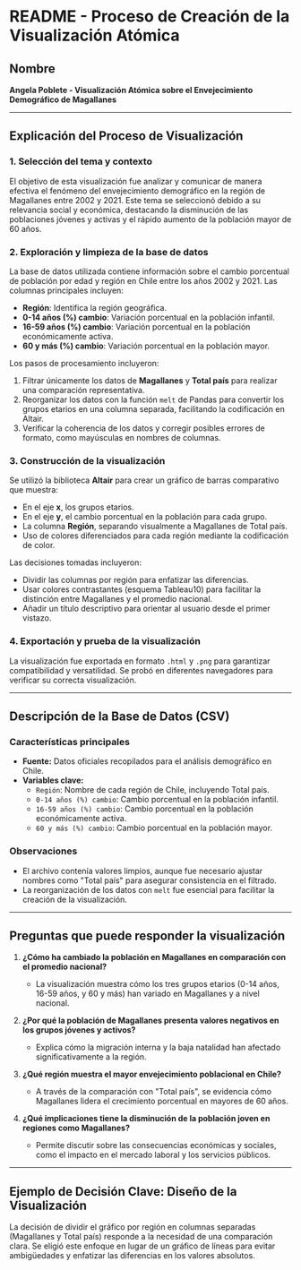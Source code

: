 # README - Proceso de Creación de la Visualización Atómica

## Nombre
**Angela Poblete - Visualización Atómica sobre el Envejecimiento Demográfico de Magallanes**

---

## Explicación del Proceso de Visualización

### 1. **Selección del tema y contexto**
El objetivo de esta visualización fue analizar y comunicar de manera efectiva el fenómeno del envejecimiento demográfico en la región de Magallanes entre 2002 y 2021. Este tema se seleccionó debido a su relevancia social y económica, destacando la disminución de las poblaciones jóvenes y activas y el rápido aumento de la población mayor de 60 años.

### 2. **Exploración y limpieza de la base de datos**
La base de datos utilizada contiene información sobre el cambio porcentual de población por edad y región en Chile entre los años 2002 y 2021. Las columnas principales incluyen:
- **Región**: Identifica la región geográfica.
- **0-14 años (%) cambio**: Variación porcentual en la población infantil.
- **16-59 años (%) cambio**: Variación porcentual en la población económicamente activa.
- **60 y más (%) cambio**: Variación porcentual en la población mayor.

Los pasos de procesamiento incluyeron:
1. Filtrar únicamente los datos de **Magallanes** y **Total país** para realizar una comparación representativa.
2. Reorganizar los datos con la función `melt` de Pandas para convertir los grupos etarios en una columna separada, facilitando la codificación en Altair.
3. Verificar la coherencia de los datos y corregir posibles errores de formato, como mayúsculas en nombres de columnas.

### 3. **Construcción de la visualización**
Se utilizó la biblioteca **Altair** para crear un gráfico de barras comparativo que muestra:
- En el eje **x**, los grupos etarios.
- En el eje **y**, el cambio porcentual en la población para cada grupo.
- La columna **Región**, separando visualmente a Magallanes de Total país.
- Uso de colores diferenciados para cada región mediante la codificación de color.

Las decisiones tomadas incluyeron:
- Dividir las columnas por región para enfatizar las diferencias.
- Usar colores contrastantes (esquema Tableau10) para facilitar la distinción entre Magallanes y el promedio nacional.
- Añadir un título descriptivo para orientar al usuario desde el primer vistazo.

### 4. **Exportación y prueba de la visualización**
La visualización fue exportada en formato `.html` y `.png` para garantizar compatibilidad y versatilidad. Se probó en diferentes navegadores para verificar su correcta visualización.

---

## Descripción de la Base de Datos (CSV)

### Características principales
- **Fuente:** Datos oficiales recopilados para el análisis demográfico en Chile.
- **Variables clave:**
  - `Región`: Nombre de cada región de Chile, incluyendo Total país.
  - `0-14 años (%) cambio`: Cambio porcentual en la población infantil.
  - `16-59 años (%) cambio`: Cambio porcentual en la población económicamente activa.
  - `60 y más (%) cambio`: Cambio porcentual en la población mayor.

### Observaciones
- El archivo contenía valores limpios, aunque fue necesario ajustar nombres como "Total país" para asegurar consistencia en el filtrado.
- La reorganización de los datos con `melt` fue esencial para facilitar la creación de la visualización.

---

## Preguntas que puede responder la visualización

1. **¿Cómo ha cambiado la población en Magallanes en comparación con el promedio nacional?**
   - La visualización muestra cómo los tres grupos etarios (0-14 años, 16-59 años, y 60 y más) han variado en Magallanes y a nivel nacional.

2. **¿Por qué la población de Magallanes presenta valores negativos en los grupos jóvenes y activos?**
   - Explica cómo la migración interna y la baja natalidad han afectado significativamente a la región.

3. **¿Qué región muestra el mayor envejecimiento poblacional en Chile?**
   - A través de la comparación con "Total país", se evidencia cómo Magallanes lidera el crecimiento porcentual en mayores de 60 años.

4. **¿Qué implicaciones tiene la disminución de la población joven en regiones como Magallanes?**
   - Permite discutir sobre las consecuencias económicas y sociales, como el impacto en el mercado laboral y los servicios públicos.

---

## Ejemplo de Decisión Clave: Diseño de la Visualización
La decisión de dividir el gráfico por región en columnas separadas (Magallanes y Total país) responde a la necesidad de una comparación clara. Se eligió este enfoque en lugar de un gráfico de líneas para evitar ambigüedades y enfatizar las diferencias en los valores absolutos.
